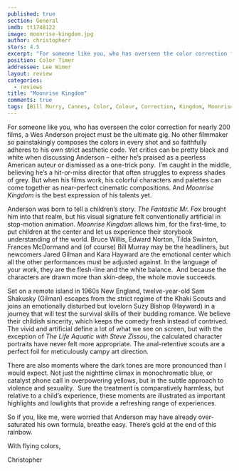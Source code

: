 ```yaml
---
published: true
section: General
imdb: tt1748122
image: moonrise-kingdom.jpg
author: christopherr
stars: 4.5
excerpt: "For someone like you, who has overseen the color correction for nearly 200 films, a Wes Anderson project must be the ultimate gig. No other filmmaker so painstakingly composes the colors in every shot and so faithfully adheres to his own strict aesthetic code."
position: Color Timer
addressee: Lee Wimer
layout: review
categories:
  - reviews
title: "Moonrise Kingdom"
comments: true
tags: [Bill Murry, Cannes, Color, Colour, Correction, Kingdom, Moonrise, Timing, Uncategorized, Wed Anderson]
---
```

<p>For someone like you, who has overseen the color correction for nearly 200 films, a Wes Anderson project must be the ultimate gig. No other filmmaker so painstakingly composes the colors in every shot and so faithfully adheres to his own strict aesthetic code. Yet critics can be pretty black and white when discussing Anderson &ndash; either he&rsquo;s praised as a peerless American auteur or dismissed as a one-trick pony.&nbsp; I&rsquo;m caught in the middle, believing he&rsquo;s a hit-or-miss director that often struggles to express shades of grey. But when his films work, his colorful characters and palettes can come together as near-perfect cinematic compositions. And <em>Moonrise Kingdom</em> is the best expression of his talents yet.</p>
<p>Anderson was born to tell a children&rsquo;s story. <em>The Fantastic Mr. Fox</em> brought him into that realm, but his visual signature felt conventionally artificial in stop-motion animation. <em>Moonrise Kingdom</em> allows him, for the first-time, to put children at the center and let us experience their storybook understanding of the world. Bruce Willis, Edward Norton, Tilda Swinton, Frances McDormand and (of course) Bill Murray may be the headliners, but newcomers Jared Gilman and Kara Hayward are the emotional center which all the other performances must be adjusted against. In the language of your work, they are the flesh-line and the white balance. &nbsp;And because the characters are drawn more than skin-deep, the whole movie succeeds.</p>
<p>Set on a remote island in 1960s New England, twelve-year-old Sam Shakusky (Gilman) escapes from the strict regime of the Khaki Scouts and joins an emotionally disturbed but lovelorn Suzy Bishop (Hayward) in a journey that will test the survival skills of their budding romance. We believe their childish sincerity, which keeps the comedy fresh instead of contrived. The vivid and artificial define a lot of what we see on screen, but with the exception of <em>The Life Aquatic with Steve Zissou</em>, the calculated character portraits have never felt more appropriate. The anal-retentive scouts are a perfect foil for meticulously campy art direction.</p>
<p>There are also moments where the dark tones are more pronounced than I would expect. Not just the nighttime climax in monochromatic blue, or catalyst phone call in overpowering yellows, but in the subtle approach to violence and sexuality.&nbsp; Sure the treatment is comparatively harmless, but relative to a child&rsquo;s experience, these moments are illustrated as important highlights and lowlights that provide a refreshing range of experiences.</p>
<p>So if you, like me, were worried that Anderson may have already over-saturated his own formula, breathe easy. There&rsquo;s gold at the end of this rainbow. &nbsp;</p>
<p>With flying colors,</p>
<p>Christopher</p>

